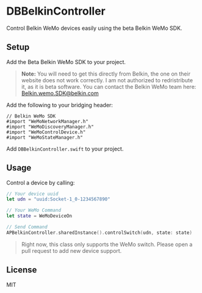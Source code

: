 # DBBelkinController
Control Belkin WeMo devices easily using the beta Belkin WeMo SDK. 

## Setup
Add the Beta Belkin WeMo SDK to your project. 
> **Note:** You will need to get this directly from Belkin, the one on their website does not work correctly. I am not authorized to redristribute it, as it is beta software. You can contact the Belkin WeMo team here: Belkin.wemo.SDK@belkin.com

Add the following to your bridging header:
```objc
// Belkin WeMo SDK
#import "WeMoNetworkManager.h"
#import "WeMoDiscoveryManager.h"
#import "WeMoControlDevice.h"
#import "WeMoStateManager.h"
```

Add `DBBelkinController.swift` to your project. 

## Usage
Control a device by calling:
```swift
// Your device uuid
let udn = "uuid:Socket-1_0-1234567890"

// Your WeMo Command 
let state = WeMoDeviceOn

// Send Command
APBelkinController.sharedInstance().controlSwitch(udn, state: state)
```
> Right now, this class only supports the WeMo switch. Please open a pull request to add new device support. 

## License
MIT
